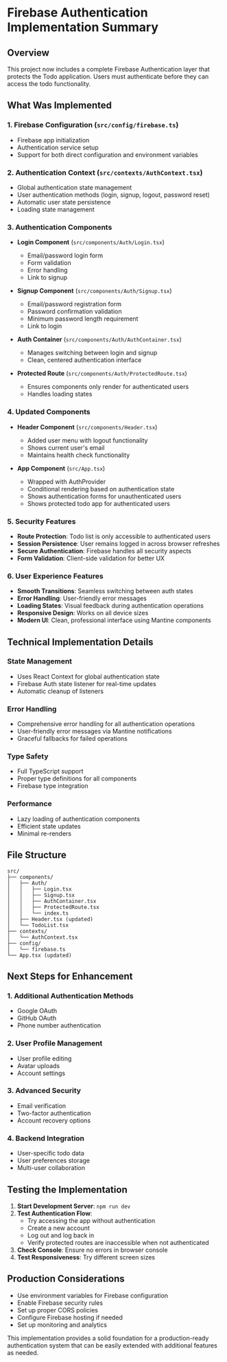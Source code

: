 # Firebase Authentication Implementation Summary

## Overview
This project now includes a complete Firebase Authentication layer that protects the Todo application. Users must authenticate before they can access the todo functionality.

## What Was Implemented

### 1. Firebase Configuration (`src/config/firebase.ts`)
- Firebase app initialization
- Authentication service setup
- Support for both direct configuration and environment variables

### 2. Authentication Context (`src/contexts/AuthContext.tsx`)
- Global authentication state management
- User authentication methods (login, signup, logout, password reset)
- Automatic user state persistence
- Loading state management

### 3. Authentication Components
- **Login Component** (`src/components/Auth/Login.tsx`)
  - Email/password login form
  - Form validation
  - Error handling
  - Link to signup

- **Signup Component** (`src/components/Auth/Signup.tsx`)
  - Email/password registration form
  - Password confirmation validation
  - Minimum password length requirement
  - Link to login

- **Auth Container** (`src/components/Auth/AuthContainer.tsx`)
  - Manages switching between login and signup
  - Clean, centered authentication interface

- **Protected Route** (`src/components/Auth/ProtectedRoute.tsx`)
  - Ensures components only render for authenticated users
  - Handles loading states

### 4. Updated Components
- **Header Component** (`src/components/Header.tsx`)
  - Added user menu with logout functionality
  - Shows current user's email
  - Maintains health check functionality

- **App Component** (`src/App.tsx`)
  - Wrapped with AuthProvider
  - Conditional rendering based on authentication state
  - Shows authentication forms for unauthenticated users
  - Shows protected todo app for authenticated users

### 5. Security Features
- **Route Protection**: Todo list is only accessible to authenticated users
- **Session Persistence**: User remains logged in across browser refreshes
- **Secure Authentication**: Firebase handles all security aspects
- **Form Validation**: Client-side validation for better UX

### 6. User Experience Features
- **Smooth Transitions**: Seamless switching between auth states
- **Error Handling**: User-friendly error messages
- **Loading States**: Visual feedback during authentication operations
- **Responsive Design**: Works on all device sizes
- **Modern UI**: Clean, professional interface using Mantine components

## Technical Implementation Details

### State Management
- Uses React Context for global authentication state
- Firebase Auth state listener for real-time updates
- Automatic cleanup of listeners

### Error Handling
- Comprehensive error handling for all authentication operations
- User-friendly error messages via Mantine notifications
- Graceful fallbacks for failed operations

### Type Safety
- Full TypeScript support
- Proper type definitions for all components
- Firebase type integration

### Performance
- Lazy loading of authentication components
- Efficient state updates
- Minimal re-renders

## File Structure
```
src/
├── components/
│   ├── Auth/
│   │   ├── Login.tsx
│   │   ├── Signup.tsx
│   │   ├── AuthContainer.tsx
│   │   ├── ProtectedRoute.tsx
│   │   └── index.ts
│   ├── Header.tsx (updated)
│   └── TodoList.tsx
├── contexts/
│   └── AuthContext.tsx
├── config/
│   └── firebase.ts
└── App.tsx (updated)
```

## Next Steps for Enhancement

### 1. Additional Authentication Methods
- Google OAuth
- GitHub OAuth
- Phone number authentication

### 2. User Profile Management
- User profile editing
- Avatar uploads
- Account settings

### 3. Advanced Security
- Email verification
- Two-factor authentication
- Account recovery options

### 4. Backend Integration
- User-specific todo data
- User preferences storage
- Multi-user collaboration

## Testing the Implementation

1. **Start Development Server**: `npm run dev`
2. **Test Authentication Flow**:
   - Try accessing the app without authentication
   - Create a new account
   - Log out and log back in
   - Verify protected routes are inaccessible when not authenticated
3. **Check Console**: Ensure no errors in browser console
4. **Test Responsiveness**: Try different screen sizes

## Production Considerations

- Use environment variables for Firebase configuration
- Enable Firebase security rules
- Set up proper CORS policies
- Configure Firebase hosting if needed
- Set up monitoring and analytics

This implementation provides a solid foundation for a production-ready authentication system that can be easily extended with additional features as needed.
